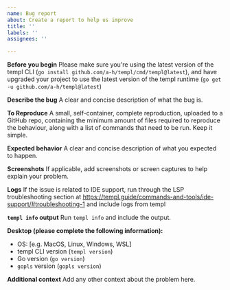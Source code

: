 ```yaml
---
name: Bug report
about: Create a report to help us improve
title: ''
labels: ''
assignees: ''

---
```


**Before you begin**
Please make sure you're using the latest version of the templ CLI (`go install github.com/a-h/templ/cmd/templ@latest`), and have upgraded your project to use the latest version of the templ runtime (`go get -u github.com/a-h/templ@latest`)

**Describe the bug**
A clear and concise description of what the bug is.

**To Reproduce**
A small, self-container, complete reproduction, uploaded to a GitHub repo, containing the minimum amount of files required to reproduce the behaviour, along with a list of commands that need to be run. Keep it simple.

**Expected behavior**
A clear and concise description of what you expected to happen.

**Screenshots**
If applicable, add screenshots or screen captures to help explain your problem.

**Logs**
If the issue is related to IDE support, run through the LSP troubleshooting section at https://templ.guide/commands-and-tools/ide-support/#troubleshooting-1 and include logs from templ

**`templ info` output**
Run `templ info` and include the output.

**Desktop (please complete the following information):**
 - OS: [e.g. MacOS, Linux, Windows, WSL]
 - templ CLI version (`templ version`)
- Go version (`go version`)
- `gopls` version (`gopls version`)

**Additional context**
Add any other context about the problem here.
